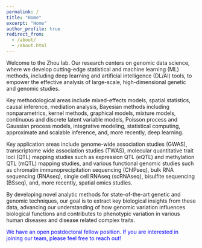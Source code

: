 ```yaml
---
permalink: /
title: "Home"
excerpt: "Home"
author_profile: true
redirect_from: 
  - /about/
  - /about.html
---
```


Welcome to the Zhou lab. Our research centers on genomic data science, where we develop cutting-edge statistical and machine learning (ML) methods, including deep learning and artificial intelligence (DL/AI) tools, to empower the effective analysis of large-scale, high-dimensional genetic and genomic studies.

Key methodological areas include mixed-effects models, spatial statistics, causal inference, mediation analysis, Bayesian methods including nonparametrics, kernel methods, graphical models, mixture models, continuous and discrete latent variable models, Poisson process and Gaussian process models, integrative modeling, statistical computing, approximate and scalable inference, and, more recently, deep learning.

Key application areas include genome-wide association studies (GWAS), transcriptome wide association studies (TWAS), molecular quantitative trait loci (QTL) mapping studies such as expression QTL (eQTL) and methylation QTL (mQTL) mapping studies, and various functional genomic studies such as chromatin immunoprecipitation sequencing (ChIPseq), bulk RNA sequencing (RNAseq), single cell RNAseq (scRNAseq), bisulfite sequencing (BSseq), and, more recently, spatial omics studies.

By developing novel analytic methods for state-of-the-art genetic and genomic techniques, our goal is to extract key biological insights from these data, advancing our understanding of how genomic variation influences biological functions and contributes to phenotypic variation in various human diseases and disease related complex traits. 

<span style="color:blue">We have an open postdoctoral fellow position. If you are interested in joining our team, please feel free to reach out!</span>


